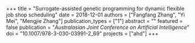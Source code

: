 +++
title = "Surrogate-assisted genetic programming for dynamic flexible job shop scheduling"
date = 2018-12-01
authors = ["Fangfang Zhang", "Yi Mei", "Mengjie Zhang"]
publication_types = ["1"]
abstract = ""
featured = false
publication = "*Australasian Joint Conference on Artificial Intelligence*"
doi = "10.1007/978-3-030-03991-2_69"
projects = ["ahd"]
+++

